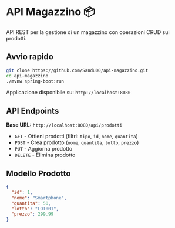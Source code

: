 # API Magazzino 📦

API REST per la gestione di un magazzino con operazioni CRUD sui prodotti.

## Avvio rapido

```bash
git clone https://github.com/Sandu00/api-magazzino.git
cd api-magazzino
./mvnw spring-boot:run
```

Applicazione disponibile su: `http://localhost:8080`

## API Endpoints

**Base URL:** `http://localhost:8080/api/prodotti`

- `GET` - Ottieni prodotti (filtri: `tipo`, `id`, `nome`, `quantita`)
- `POST` - Crea prodotto (`nome`, `quantita`, `lotto`, `prezzo`)
- `PUT` - Aggiorna prodotto
- `DELETE` - Elimina prodotto

## Modello Prodotto

```json
{
  "id": 1,
  "nome": "Smartphone",
  "quantita": 50,
  "lotto": "LOT001",
  "prezzo": 299.99
}
```